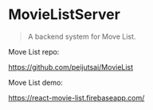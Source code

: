 # MovieListServer

> A backend system for Move List.


Move List repo: 

https://github.com/peijutsai/MovieList


Move List demo: 

https://react-movie-list.firebaseapp.com/
